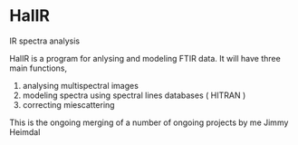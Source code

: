 # HalIR
IR spectra analysis

HalIR is a program for anlysing and modeling FTIR data.
It will have three main functions,
  1. analysing multispectral images
  2. modeling spectra using spectral lines databases ( HITRAN )
  3. correcting miescattering

This is the ongoing merging of a number of ongoing projects by me Jimmy Heimdal

